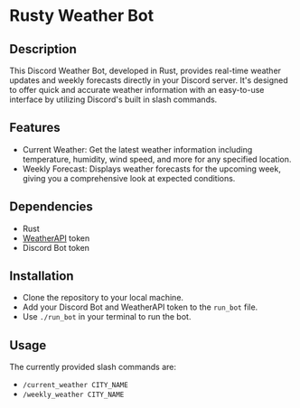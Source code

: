 # Rusty Weather Bot

## Description

This Discord Weather Bot, developed in Rust, provides real-time weather updates and weekly forecasts directly in your Discord server. It's designed to offer quick and accurate weather information with an easy-to-use interface by utilizing Discord's built in slash commands.

## Features

- Current Weather: Get the latest weather information including temperature, humidity, wind speed, and more for any specified location.
- Weekly Forecast: Displays weather forecasts for the upcoming week, giving you a comprehensive look at expected conditions.

## Dependencies

- Rust
- [WeatherAPI](https://www.weatherapi.com/) token
- Discord Bot token

## Installation

- Clone the repository to your local machine.
- Add your Discord Bot and WeatherAPI token to the `run_bot` file.
- Use `./run_bot` in your terminal to run the bot.

## Usage

The currently provided slash commands are:

- `/current_weather CITY_NAME`
- `/weekly_weather CITY_NAME`
